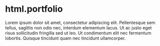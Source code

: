 # html.portfolio
Lorem ipsum dolor sit amet, consectetur adipiscing elit. Pellentesque sem tellus, sagittis non odio nec, interdum elementum lacus. Ut ac justo eget risus sollicitudin fringilla sed ut leo. Ut condimentum elit nec fermentum lobortis. Quisque tincidunt quam nec tincidunt ullamcorper. 
